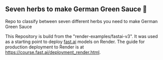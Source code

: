 ## Seven herbs to make German Green Sauce 🌱

Repo to classify between seven different herbs you need to make German Green Sauce

This Repository is build from the "render-examples/fastai-v3".
It was used as a starting point to deploy [fast.ai](https://github.com/fastai/fastai) models on Render.
The guide for production deployment to Render is at https://course.fast.ai/deployment_render.html.
